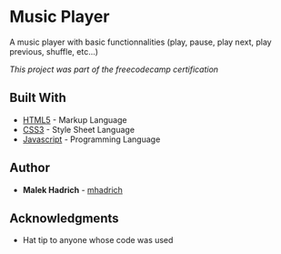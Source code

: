 # Music Player

A music player with basic functionnalities (play, pause, play next, play previous, shuffle, etc...)

*This project was part of the freecodecamp certification*

## Built With

* [HTML5](https://en.wikipedia.org/wiki/HTML5) - Markup Language
* [CSS3](https://en.wikipedia.org/wiki/CSS) - Style Sheet Language
* [Javascript](https://en.wikipedia.org/wiki/JavaScript) - Programming Language

## Author

* **Malek Hadrich** - [mhadrich](https://github.com/mhadrich)

## Acknowledgments

* Hat tip to anyone whose code was used
